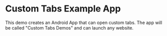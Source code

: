 # Custom Tabs Example App

This demo creates an Android App that can open custom tabs.
The app will be called "Custom Tabs Demos" and can launch any website.
